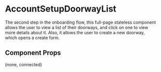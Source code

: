 # AccountSetupDoorwayList

The second step in the onboarding flow, this full-page stateless component allows the user to view a
list of their doorways, and click on one to view more details about it. Also, it allows the user to
create a new doorway, which opens a create form.

## Component Props
(none, connected)
